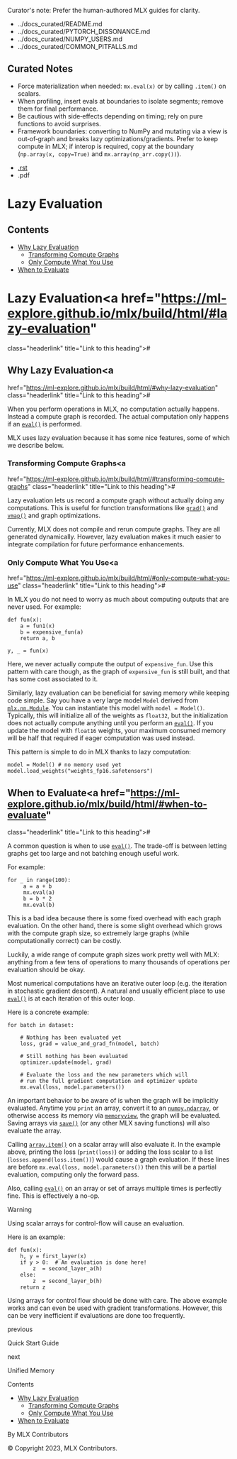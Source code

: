 Curator's note: Prefer the human-authored MLX guides for clarity.
- ../docs_curated/README.md
- ../docs_curated/PYTORCH_DISSONANCE.md
- ../docs_curated/NUMPY_USERS.md
- ../docs_curated/COMMON_PITFALLS.md

<!--
Per-file analysis (lazy_evaluation.md):
- Explains MLX’s lazy execution and eval points.
- Add practical guidance on forcing eval and debugging graph issues.
-->

## Curated Notes

- Force materialization when needed: `mx.eval(x)` or by calling `.item()` on scalars.
- When profiling, insert evals at boundaries to isolate segments; remove them for final performance.
- Be cautious with side‑effects depending on timing; rely on pure functions to avoid surprises.
- Framework boundaries: converting to NumPy and mutating via a view is out‑of‑graph and breaks lazy optimizations/gradients. Prefer to keep compute in MLX; if interop is required, copy at the boundary (`np.array(x, copy=True)` and `mx.array(np_arr.copy())`).


<div id="main-content" class="bd-main" role="main">

<div class="sbt-scroll-pixel-helper">

</div>

<div class="bd-content">

<div class="bd-article-container">

<div class="bd-header-article d-print-none">

<div class="header-article-items header-article__inner">

<div class="header-article-items__start">

<div class="header-article-item">

<span class="fa-solid fa-bars"></span>

</div>

</div>

<div class="header-article-items__end">

<div class="header-article-item">

<div class="article-header-buttons">

<a href="https://github.com/ml-explore/mlx"
class="btn btn-sm btn-source-repository-button"
data-bs-placement="bottom" data-bs-toggle="tooltip" target="_blank"
title="Source repository"><span class="btn__icon-container"> <em></em>
</span></a>

<div class="dropdown dropdown-download-buttons">

- <a
  href="https://ml-explore.github.io/mlx/build/html/_sources/usage/lazy_evaluation.rst"
  class="btn btn-sm btn-download-source-button dropdown-item"
  data-bs-placement="left" data-bs-toggle="tooltip" target="_blank"
  title="Download source file"><span class="btn__icon-container">
  <em></em> </span> <span class="btn__text-container">.rst</span></a>
- <span class="btn__icon-container"> </span>
  <span class="btn__text-container">.pdf</span>

</div>

<span class="btn__icon-container"> </span>

<span class="fa-solid fa-list"></span>

</div>

</div>

</div>

</div>

</div>

<div id="jb-print-docs-body" class="onlyprint">

# Lazy Evaluation

<div id="print-main-content">

<div id="jb-print-toc">

<div>

## Contents

</div>

- <a
  href="https://ml-explore.github.io/mlx/build/html/#why-lazy-evaluation"
  class="reference internal nav-link">Why Lazy Evaluation</a>
  - <a
    href="https://ml-explore.github.io/mlx/build/html/#transforming-compute-graphs"
    class="reference internal nav-link">Transforming Compute Graphs</a>
  - <a
    href="https://ml-explore.github.io/mlx/build/html/#only-compute-what-you-use"
    class="reference internal nav-link">Only Compute What You Use</a>
- <a href="https://ml-explore.github.io/mlx/build/html/#when-to-evaluate"
  class="reference internal nav-link">When to Evaluate</a>

</div>

</div>

</div>

<div id="searchbox">

</div>

<div id="lazy-evaluation" class="section">

<span id="lazy-eval"></span>

# Lazy Evaluation<a href="https://ml-explore.github.io/mlx/build/html/#lazy-evaluation"
class="headerlink" title="Link to this heading">#</a>

<div id="why-lazy-evaluation" class="section">

## Why Lazy Evaluation<a
href="https://ml-explore.github.io/mlx/build/html/#why-lazy-evaluation"
class="headerlink" title="Link to this heading">#</a>

When you perform operations in MLX, no computation actually happens.
Instead a compute graph is recorded. The actual computation only happens
if an <a
href="https://ml-explore.github.io/mlx/build/html/python/_autosummary/mlx.core.eval.html#mlx.core.eval"
class="reference internal" title="mlx.core.eval"><span class="pre"><code
class="sourceCode python"><span class="bu">eval</span>()</code></span></a>
is performed.

MLX uses lazy evaluation because it has some nice features, some of
which we describe below.

<div id="transforming-compute-graphs" class="section">

### Transforming Compute Graphs<a
href="https://ml-explore.github.io/mlx/build/html/#transforming-compute-graphs"
class="headerlink" title="Link to this heading">#</a>

Lazy evaluation lets us record a compute graph without actually doing
any computations. This is useful for function transformations like <a
href="https://ml-explore.github.io/mlx/build/html/python/_autosummary/mlx.core.grad.html#mlx.core.grad"
class="reference internal" title="mlx.core.grad"><span class="pre"><code
class="sourceCode python">grad()</code></span></a> and <a
href="https://ml-explore.github.io/mlx/build/html/python/_autosummary/mlx.core.vmap.html#mlx.core.vmap"
class="reference internal" title="mlx.core.vmap"><span class="pre"><code
class="sourceCode python">vmap()</code></span></a> and graph
optimizations.

Currently, MLX does not compile and rerun compute graphs. They are all
generated dynamically. However, lazy evaluation makes it much easier to
integrate compilation for future performance enhancements.

</div>

<div id="only-compute-what-you-use" class="section">

### Only Compute What You Use<a
href="https://ml-explore.github.io/mlx/build/html/#only-compute-what-you-use"
class="headerlink" title="Link to this heading">#</a>

In MLX you do not need to worry as much about computing outputs that are
never used. For example:

<div class="highlight-python notranslate">

<div class="highlight">

    def fun(x):
        a = fun1(x)
        b = expensive_fun(a)
        return a, b

    y, _ = fun(x)

</div>

</div>

Here, we never actually compute the output of
<span class="pre">`expensive_fun`</span>. Use this pattern with care
though, as the graph of <span class="pre">`expensive_fun`</span> is
still built, and that has some cost associated to it.

Similarly, lazy evaluation can be beneficial for saving memory while
keeping code simple. Say you have a very large model
<span class="pre">`Model`</span> derived from <a
href="https://ml-explore.github.io/mlx/build/html/python/nn/module.html#mlx.nn.Module"
class="reference internal" title="mlx.nn.Module"><span class="pre"><code
class="sourceCode python">mlx.nn.Module</code></span></a>. You can
instantiate this model with
<span class="pre">`model`</span>` `<span class="pre">`=`</span>` `<span class="pre">`Model()`</span>.
Typically, this will initialize all of the weights as
<span class="pre">`float32`</span>, but the initialization does not
actually compute anything until you perform an <a
href="https://ml-explore.github.io/mlx/build/html/python/_autosummary/mlx.core.eval.html#mlx.core.eval"
class="reference internal" title="mlx.core.eval"><span class="pre"><code
class="sourceCode python"><span class="bu">eval</span>()</code></span></a>.
If you update the model with <span class="pre">`float16`</span> weights,
your maximum consumed memory will be half that required if eager
computation was used instead.

This pattern is simple to do in MLX thanks to lazy computation:

<div class="highlight-python notranslate">

<div class="highlight">

    model = Model() # no memory used yet
    model.load_weights("weights_fp16.safetensors")

</div>

</div>

</div>

</div>

<div id="when-to-evaluate" class="section">

## When to Evaluate<a href="https://ml-explore.github.io/mlx/build/html/#when-to-evaluate"
class="headerlink" title="Link to this heading">#</a>

A common question is when to use <a
href="https://ml-explore.github.io/mlx/build/html/python/_autosummary/mlx.core.eval.html#mlx.core.eval"
class="reference internal" title="mlx.core.eval"><span class="pre"><code
class="sourceCode python"><span class="bu">eval</span>()</code></span></a>.
The trade-off is between letting graphs get too large and not batching
enough useful work.

For example:

<div class="highlight-python notranslate">

<div class="highlight">

    for _ in range(100):
         a = a + b
         mx.eval(a)
         b = b * 2
         mx.eval(b)

</div>

</div>

This is a bad idea because there is some fixed overhead with each graph
evaluation. On the other hand, there is some slight overhead which grows
with the compute graph size, so extremely large graphs (while
computationally correct) can be costly.

Luckily, a wide range of compute graph sizes work pretty well with MLX:
anything from a few tens of operations to many thousands of operations
per evaluation should be okay.

Most numerical computations have an iterative outer loop (e.g. the
iteration in stochastic gradient descent). A natural and usually
efficient place to use <a
href="https://ml-explore.github.io/mlx/build/html/python/_autosummary/mlx.core.eval.html#mlx.core.eval"
class="reference internal" title="mlx.core.eval"><span class="pre"><code
class="sourceCode python"><span class="bu">eval</span>()</code></span></a>
is at each iteration of this outer loop.

Here is a concrete example:

<div class="highlight-python notranslate">

<div class="highlight">

    for batch in dataset:

        # Nothing has been evaluated yet
        loss, grad = value_and_grad_fn(model, batch)

        # Still nothing has been evaluated
        optimizer.update(model, grad)

        # Evaluate the loss and the new parameters which will
        # run the full gradient computation and optimizer update
        mx.eval(loss, model.parameters())

</div>

</div>

An important behavior to be aware of is when the graph will be
implicitly evaluated. Anytime you <span class="pre">`print`</span> an
array, convert it to an <a
href="https://numpy.org/doc/stable/reference/generated/numpy.ndarray.html#numpy.ndarray"
class="reference external" title="(in NumPy v2.2)"><span
class="pre"><code
class="sourceCode python">numpy.ndarray</code></span></a>, or otherwise
access its memory via
<a href="https://docs.python.org/3/library/stdtypes.html#memoryview"
class="reference external" title="(in Python v3.13)"><span
class="pre"><code
class="sourceCode python"><span class="bu">memoryview</span></code></span></a>,
the graph will be evaluated. Saving arrays via <a
href="https://ml-explore.github.io/mlx/build/html/python/_autosummary/mlx.core.save.html#mlx.core.save"
class="reference internal" title="mlx.core.save"><span class="pre"><code
class="sourceCode python">save()</code></span></a> (or any other MLX
saving functions) will also evaluate the array.

Calling <a
href="https://ml-explore.github.io/mlx/build/html/python/_autosummary/mlx.core.array.item.html#mlx.core.array.item"
class="reference internal" title="mlx.core.array.item"><span
class="pre"><code
class="sourceCode python">array.item()</code></span></a> on a scalar
array will also evaluate it. In the example above, printing the loss
(<span class="pre">`print(loss)`</span>) or adding the loss scalar to a
list (<span class="pre">`losses.append(loss.item())`</span>) would cause
a graph evaluation. If these lines are before
<span class="pre">`mx.eval(loss,`</span>` `<span class="pre">`model.parameters())`</span>
then this will be a partial evaluation, computing only the forward pass.

Also, calling <a
href="https://ml-explore.github.io/mlx/build/html/python/_autosummary/mlx.core.eval.html#mlx.core.eval"
class="reference internal" title="mlx.core.eval"><span class="pre"><code
class="sourceCode python"><span class="bu">eval</span>()</code></span></a>
on an array or set of arrays multiple times is perfectly fine. This is
effectively a no-op.

<div class="admonition warning">

Warning

Using scalar arrays for control-flow will cause an evaluation.

</div>

Here is an example:

<div class="highlight-python notranslate">

<div class="highlight">

    def fun(x):
        h, y = first_layer(x)
        if y > 0:  # An evaluation is done here!
            z  = second_layer_a(h)
        else:
            z  = second_layer_b(h)
        return z

</div>

</div>

Using arrays for control flow should be done with care. The above
example works and can even be used with gradient transformations.
However, this can be very inefficient if evaluations are done too
frequently.

</div>

</div>

<div class="prev-next-area">

<a
href="https://ml-explore.github.io/mlx/build/html/usage/quick_start.html"
class="left-prev" title="previous page"><em></em></a>

<div class="prev-next-info">

previous

Quick Start Guide

</div>

<a
href="https://ml-explore.github.io/mlx/build/html/usage/unified_memory.html"
class="right-next" title="next page"></a>

<div class="prev-next-info">

next

Unified Memory

</div>

</div>

</div>

<div class="bd-sidebar-secondary bd-toc">

<div class="sidebar-secondary-items sidebar-secondary__inner">

<div class="sidebar-secondary-item">

<div class="page-toc tocsection onthispage">

Contents

</div>

- <a
  href="https://ml-explore.github.io/mlx/build/html/#why-lazy-evaluation"
  class="reference internal nav-link">Why Lazy Evaluation</a>
  - <a
    href="https://ml-explore.github.io/mlx/build/html/#transforming-compute-graphs"
    class="reference internal nav-link">Transforming Compute Graphs</a>
  - <a
    href="https://ml-explore.github.io/mlx/build/html/#only-compute-what-you-use"
    class="reference internal nav-link">Only Compute What You Use</a>
- <a href="https://ml-explore.github.io/mlx/build/html/#when-to-evaluate"
  class="reference internal nav-link">When to Evaluate</a>

</div>

</div>

</div>

</div>

<div class="bd-footer-content__inner container">

<div class="footer-item">

By MLX Contributors

</div>

<div class="footer-item">

© Copyright 2023, MLX Contributors.  

</div>

<div class="footer-item">

</div>

<div class="footer-item">

</div>

</div>

</div>
